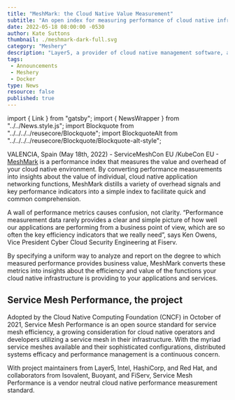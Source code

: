```yaml
---
title: "MeshMark: the Cloud Native Value Measurement"
subtitle: "An open index for measuring performance of cloud native infrastructure in context of the value provided to your business."
date: 2022-05-18 08:00:00 -0530
author: Kate Suttons
thumbnail: ./meshmark-dark-full.svg
category: "Meshery"
description: "Layer5, a provider of cloud native management software, announced today the general availability of the Meshery Docker Extension. Complementing Docker Desktop's role as the go-to Kubernetes environment for cloud native developers, the Meshery Docker Extension provides easy access to the next layer of cloud native infrastructure: service meshes. As an inaugural Docker Extensions Partner and a maker of industry-defining, cloud native software, Layer5’s integration of Meshery provides a visual pathway for existing Docker Compose applications to move into Kubernetes and onto any service mesh."
tags:
 - Announcements
 - Meshery
 - Docker
type: News
resource: false
published: true
---
```

import { Link } from "gatsby";
import { NewsWrapper } from "../../News.style.js";
import Blockquote from "../../../../reusecore/Blockquote";
import BlockquoteAlt from "../../../../reusecore/Blockquote/Blockquote-alt-style";

<NewsWrapper>
<p>
VALENCIA, Spain (May 18th, 2022) - ServiceMeshCon EU /KubeCon EU - <a href="https://smp-spec.io/meshmark">MeshMark</a> is a performance index that measures the value and overhead of your cloud native environment. By converting performance measurements into insights about the value of individual, cloud native application networking functions, MeshMark distills a variety of overhead signals and key performance indicators into a simple index to facilitate quick and common comprehension.
</p>
<p>
A wall of performance metrics causes confusion, not clarity. “Performance measurement data rarely provides a clear and simple picture of how well our applications are performing from a business point of view, which are so often the key efficiency indicators that we really need”, says Ken Owens, Vice President Cyber Cloud Security Engineering at Fiserv.
</p>

<p>
By specifying a uniform way to analyze and report on the degree to which measured performance provides business value, MeshMark converts these metrics into insights about the efficiency and value of the functions your cloud native infrastructure is providing to your applications and services.
</p>

<h2>Service Mesh Performance, the project</h2>
<p>
Adopted by the Cloud Native Computing Foundation (CNCF) in October of 2021, Service Mesh Performance is an open source standard for service mesh efficiency, a growing consideration for cloud native operators and developers utilizing a service mesh in their infrastructure. With the myriad service meshes available and their sophisticated configurations, distributed systems efficacy and performance management is a continuous concern.
</p>
<p>
With project maintainers from Layer5, Intel, HashiCorp, and Red Hat, and collaborators from Isovalent, Buoyant, and FiServ, Service Mesh Performance is a vendor neutral cloud native performance measurement standard.
</p>

<Blockquote className="pull-right"
  quote="Many cloud native adopters have been put off from using service mesh due to the extra resource consumption and complexity that it can involve. We welcome MeshMark as an objective measure of that overhead, to help drive efficiency and make it easier for users to compare service mesh options."
  person="Liz Rice"
  title="Chief Open Source Officer, Isovalent and Emeritus Chair of the CNCF’s TOC"
/>


</NewsWrapper>